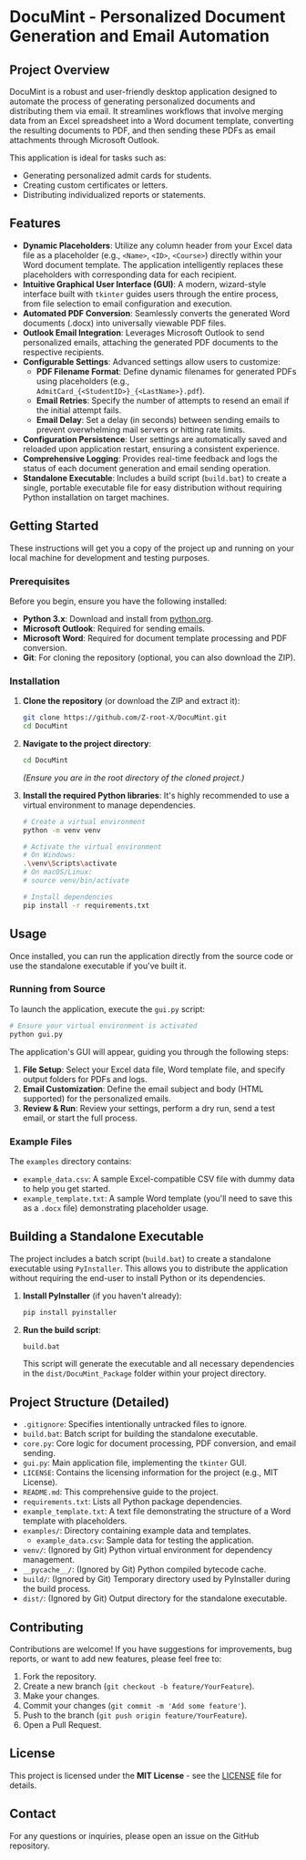 # DocuMint - Personalized Document Generation and Email Automation

## Project Overview

DocuMint is a robust and user-friendly desktop application designed to automate the process of generating personalized documents and distributing them via email. It streamlines workflows that involve merging data from an Excel spreadsheet into a Word document template, converting the resulting documents to PDF, and then sending these PDFs as email attachments through Microsoft Outlook.

This application is ideal for tasks such as:
*   Generating personalized admit cards for students.
*   Creating custom certificates or letters.
*   Distributing individualized reports or statements.

## Features

*   **Dynamic Placeholders**: Utilize any column header from your Excel data file as a placeholder (e.g., `<Name>`, `<ID>`, `<Course>`) directly within your Word document template. The application intelligently replaces these placeholders with corresponding data for each recipient.
*   **Intuitive Graphical User Interface (GUI)**: A modern, wizard-style interface built with `tkinter` guides users through the entire process, from file selection to email configuration and execution.
*   **Automated PDF Conversion**: Seamlessly converts the generated Word documents (.docx) into universally viewable PDF files.
*   **Outlook Email Integration**: Leverages Microsoft Outlook to send personalized emails, attaching the generated PDF documents to the respective recipients.
*   **Configurable Settings**: Advanced settings allow users to customize:
    *   **PDF Filename Format**: Define dynamic filenames for generated PDFs using placeholders (e.g., `AdmitCard_{<StudentID>}_{<LastName>}.pdf`).
    *   **Email Retries**: Specify the number of attempts to resend an email if the initial attempt fails.
    *   **Email Delay**: Set a delay (in seconds) between sending emails to prevent overwhelming mail servers or hitting rate limits.
*   **Configuration Persistence**: User settings are automatically saved and reloaded upon application restart, ensuring a consistent experience.
*   **Comprehensive Logging**: Provides real-time feedback and logs the status of each document generation and email sending operation.
*   **Standalone Executable**: Includes a build script (`build.bat`) to create a single, portable executable file for easy distribution without requiring Python installation on target machines.

## Getting Started

These instructions will get you a copy of the project up and running on your local machine for development and testing purposes.

### Prerequisites

Before you begin, ensure you have the following installed:

*   **Python 3.x**: Download and install from [python.org](https://www.python.org/downloads/).
*   **Microsoft Outlook**: Required for sending emails.
*   **Microsoft Word**: Required for document template processing and PDF conversion.
*   **Git**: For cloning the repository (optional, you can also download the ZIP).

### Installation

1.  **Clone the repository** (or download the ZIP and extract it):
    ```bash
    git clone https://github.com/Z-root-X/DocuMint.git
    cd DocuMint
    ```

2.  **Navigate to the project directory**:
    ```bash
    cd DocuMint
    ```
    *(Ensure you are in the root directory of the cloned project.)*

3.  **Install the required Python libraries**:
    It's highly recommended to use a virtual environment to manage dependencies.

    ```bash
    # Create a virtual environment
    python -m venv venv

    # Activate the virtual environment
    # On Windows:
    .\venv\Scripts\activate
    # On macOS/Linux:
    # source venv/bin/activate

    # Install dependencies
    pip install -r requirements.txt
    ```

## Usage

Once installed, you can run the application directly from the source code or use the standalone executable if you've built it.

### Running from Source

To launch the application, execute the `gui.py` script:

```bash
# Ensure your virtual environment is activated
python gui.py
```

The application's GUI will appear, guiding you through the following steps:

1.  **File Setup**: Select your Excel data file, Word template file, and specify output folders for PDFs and logs.
2.  **Email Customization**: Define the email subject and body (HTML supported) for the personalized emails.
3.  **Review & Run**: Review your settings, perform a dry run, send a test email, or start the full process.

### Example Files

The `examples` directory contains:
*   `example_data.csv`: A sample Excel-compatible CSV file with dummy data to help you get started.
*   `example_template.txt`: A sample Word template (you'll need to save this as a `.docx` file) demonstrating placeholder usage.

## Building a Standalone Executable

The project includes a batch script (`build.bat`) to create a standalone executable using `PyInstaller`. This allows you to distribute the application without requiring the end-user to install Python or its dependencies.

1.  **Install PyInstaller** (if you haven't already):
    ```bash
    pip install pyinstaller
    ```

2.  **Run the build script**:
    ```bash
    build.bat
    ```

    This script will generate the executable and all necessary dependencies in the `dist/DocuMint_Package` folder within your project directory.

## Project Structure (Detailed)

*   `.gitignore`: Specifies intentionally untracked files to ignore.
*   `build.bat`: Batch script for building the standalone executable.
*   `core.py`: Core logic for document processing, PDF conversion, and email sending.
*   `gui.py`: Main application file, implementing the `tkinter` GUI.
*   `LICENSE`: Contains the licensing information for the project (e.g., MIT License).
*   `README.md`: This comprehensive guide to the project.
*   `requirements.txt`: Lists all Python package dependencies.
*   `example_template.txt`: A text file demonstrating the structure of a Word template with placeholders.
*   `examples/`: Directory containing example data and templates.
    *   `example_data.csv`: Sample data for testing the application.
*   `venv/`: (Ignored by Git) Python virtual environment for dependency management.
*   `__pycache__/`: (Ignored by Git) Python compiled bytecode cache.
*   `build/`: (Ignored by Git) Temporary directory used by PyInstaller during the build process.
*   `dist/`: (Ignored by Git) Output directory for the standalone executable.

## Contributing

Contributions are welcome! If you have suggestions for improvements, bug reports, or want to add new features, please feel free to:

1.  Fork the repository.
2.  Create a new branch (`git checkout -b feature/YourFeature`).
3.  Make your changes.
4.  Commit your changes (`git commit -m 'Add some feature'`).
5.  Push to the branch (`git push origin feature/YourFeature`).
6.  Open a Pull Request.

## License

This project is licensed under the **MIT License** - see the [LICENSE](LICENSE) file for details.

## Contact

For any questions or inquiries, please open an issue on the GitHub repository.